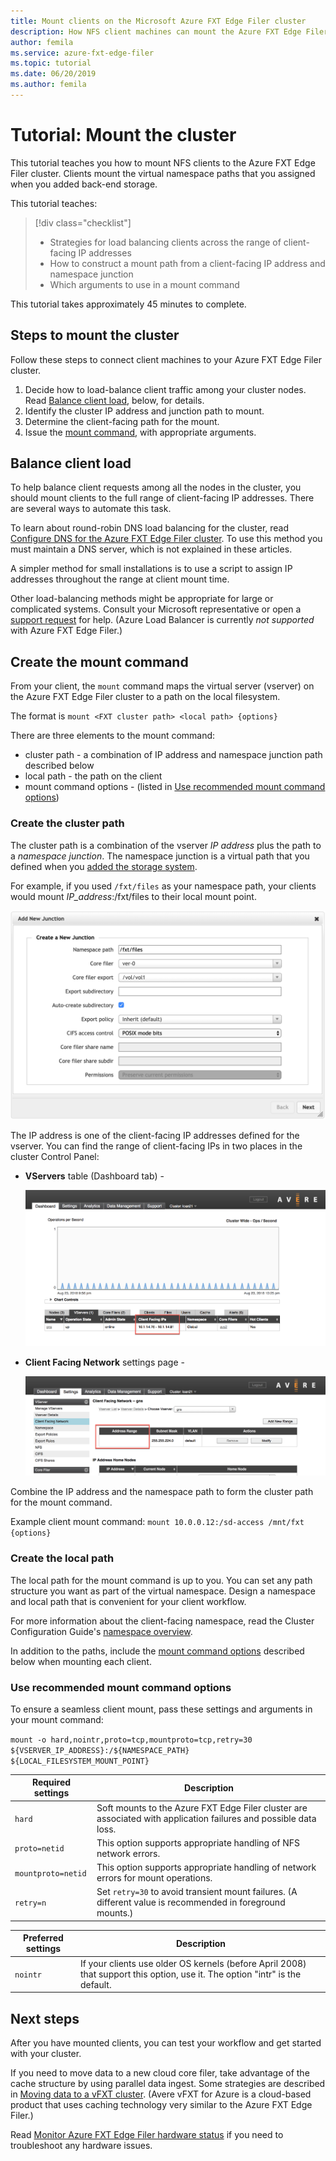 ```yaml
---
title: Mount clients on the Microsoft Azure FXT Edge Filer cluster 
description: How NFS client machines can mount the Azure FXT Edge Filer hybrid storage cache
author: femila
ms.service: azure-fxt-edge-filer
ms.topic: tutorial
ms.date: 06/20/2019
ms.author: femila
---
```


# Tutorial: Mount the cluster

This tutorial teaches you how to mount NFS clients to the Azure FXT Edge Filer cluster. Clients mount the virtual namespace paths that you assigned when you added back-end storage.

This tutorial teaches:

> [!div class="checklist"]
>
> * Strategies for load balancing clients across the range of client-facing IP addresses
> * How to construct a mount path from a client-facing IP address and namespace junction
> * Which arguments to use in a mount command

This tutorial takes approximately 45 minutes to complete.

## Steps to mount the cluster

Follow these steps to connect client machines to your Azure FXT Edge Filer cluster.

1. Decide how to load-balance client traffic among your cluster nodes. Read [Balance client load](#balance-client-load), below, for details.
1. Identify the cluster IP address and junction path to mount.
1. Determine the client-facing path for the mount.
1. Issue the [mount command](#use-recommended-mount-command-options), with appropriate arguments.

## Balance client load

To help balance client requests among all the nodes in the cluster, you should mount clients to the full range of client-facing IP addresses. There are several ways to automate this task.

To learn about round-robin DNS load balancing for the cluster, read [Configure DNS for the Azure FXT Edge Filer cluster](configure-network.md#configure-dns-for-load-balancing). To use this method you must maintain a DNS server, which is not explained in these articles.

A simpler method for small installations is to use a script to assign IP addresses throughout the range at client mount time.

Other load-balancing methods might be appropriate for large or complicated systems. Consult your Microsoft representative or open a [support request](support-ticket.md) for help. (Azure Load Balancer is currently *not supported* with Azure FXT Edge Filer.)

## Create the mount command

From your client, the ``mount`` command maps the virtual server (vserver) on the Azure FXT Edge Filer cluster to a path on the local filesystem.

The format is ``mount <FXT cluster path> <local path> {options}``

There are three elements to the mount command:

* cluster path - a combination of IP address and namespace junction path described below
* local path - the path on the client
* mount command options - (listed in [Use recommended mount command options](#use-recommended-mount-command-options))

### Create the cluster path

The cluster path is a combination of the vserver *IP address* plus the path to a *namespace junction*. The namespace junction is a virtual path that you defined when you [added the storage system](add-storage.md#create-a-junction).

For example, if you used ``/fxt/files`` as your namespace path, your clients would mount *IP_address*:/fxt/files to their local mount point.

!["Add new junction" dialog with /avere/files in the namespace path field](media/fxt-mount/fxt-junction-example.png)

The IP address is one of the client-facing IP addresses defined for the vserver. You can find the range of client-facing IPs in two places in the cluster Control Panel:

* **VServers** table (Dashboard tab) -

  ![Dashboard tab of the Control Panel with the VServer tab selected in the data table below the graph, and the IP address section circled](media/fxt-mount/fxt-ip-addresses-dashboard.png)

* **Client Facing Network** settings page -

  ![Settings > VServer > Client Facing Network configuration page with a circle around the Address Range section of the table for a particular vserver](media/fxt-mount/fxt-ip-addresses-settings.png)

Combine the IP address and the namespace path to form the cluster path for the mount command.

Example client mount command: ``mount 10.0.0.12:/sd-access /mnt/fxt {options}``

### Create the local path

The local path for the mount command is up to you. You can set any path structure you want as part of the virtual namespace. Design a namespace and local path that is convenient for your client workflow.

For more information about the client-facing namespace, read the Cluster Configuration Guide's [namespace overview](https://azure.github.io/Avere/legacy/ops_guide/4_7/html/gns_overview.html).

In addition to the paths, include the [mount command options](#use-recommended-mount-command-options) described below when mounting each client.

### Use recommended mount command options

To ensure a seamless client mount, pass these settings and arguments in your mount command:

`mount -o hard,nointr,proto=tcp,mountproto=tcp,retry=30 ${VSERVER_IP_ADDRESS}:/${NAMESPACE_PATH} ${LOCAL_FILESYSTEM_MOUNT_POINT}`

| Required settings | Description |
--- | ---
``hard`` | Soft mounts to the Azure FXT Edge Filer cluster are associated with application failures and possible data loss.
``proto=netid`` | This option supports appropriate handling of NFS network errors.
``mountproto=netid`` | This option supports appropriate handling of network errors for mount operations.
``retry=n`` | Set ``retry=30`` to avoid transient mount failures. (A different value is recommended in foreground mounts.)

| Preferred settings | Description |
| --- | --- |
| `nointr` | If your clients use older OS kernels (before April 2008) that support this option, use it. The option "intr" is the default. |

## Next steps

After you have mounted clients, you can test your workflow and get started with your cluster.

If you need to move data to a new cloud core filer, take advantage of the cache structure by using parallel data ingest. Some strategies are described in [Moving data to a vFXT cluster](../avere-vfxt/avere-vfxt-data-ingest.md). (Avere vFXT for Azure is a cloud-based product that uses caching technology very similar to the Azure FXT Edge Filer.)

Read [Monitor Azure FXT Edge Filer hardware status](monitor.md) if you need to troubleshoot any hardware issues.
